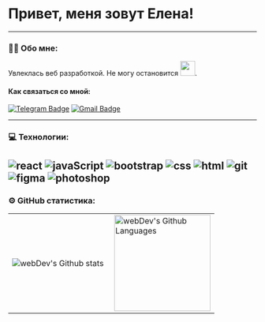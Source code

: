 # Привет, меня зовут Елена!
---
### :man_technologist: Обо мне:

 Увлеклась веб разработкой. Не могу остановится <img src="https://media.giphy.com/media/WUlplcMpOCEmTGBtBW/giphy.gif" width="30px">. 

#### Как связаться со мной: 
  [![Telegram Badge](https://img.shields.io/badge/-ElenaSvyatoshenko-blue?style=flat&logo=Telegram&logoColor=white)](https://t.me/ElenaSvyatoshenko) [![Gmail Badge](https://img.shields.io/badge/-mail-blue?style=flat&logo=mail&logoColor=white)](mailto:lena.svyatoshenko@mail.ru)

---
### 💻 Технологии:
![react](https://img.shields.io/badge/-REACT-090909?style=for-the-badge&logo=react)
![javaScript](https://img.shields.io/badge/-javaScript-090909?style=for-the-badge&logo=javaScript)
![bootstrap](https://img.shields.io/badge/-bootstrap-090909?style=for-the-badge&logo=bootstrap)
![css](https://img.shields.io/badge/-css3-090909?style=for-the-badge&logo=css3&logoColor=418acf)
![html](https://img.shields.io/badge/-html5-090909?style=for-the-badge&logo=html5&logoColor=e44d25)
![git](https://img.shields.io/badge/-git-090909?style=for-the-badge&logo=git&logoColor=ef3c2d)
![figma](https://img.shields.io/badge/-figma-090909?style=for-the-badge&logo=figma&logoColor=0acf84)
![photoshop](https://img.shields.io/badge/-photoshop-090909?style=for-the-badge&logo=photoshop)
---

### ⚙️ GitHub статистика:

<table>
  <tr>
    <td>
      <img align="left" src="http://github-readme-streak-stats.herokuapp.com?user=FilimonovAlexey&theme=dark&background=000000" alt="webDev's Github stats" />
    </td>
    <td>
      <img height="195px" align="right" alt="webDev's Github Languages" src="https://github-readme-stats-sigma-five.vercel.app/api/top-langs/?username=FilimonovAlexey&layout=compact&theme=vision-friendly-dark" />
    </td>
  </tr>
</table>